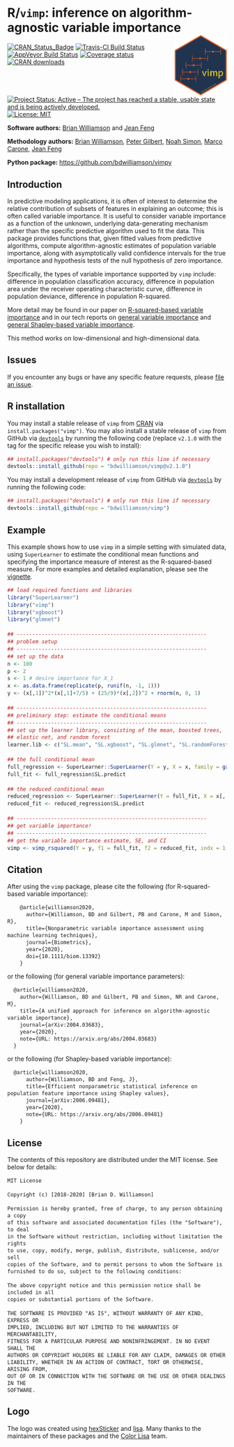# R/`vimp`: inference on algorithm-agnostic variable importance <img src="man/figures/logo.png" align="right" width="120px"/>

[![CRAN_Status_Badge](http://www.r-pkg.org/badges/version/vimp)](https://cran.r-project.org/package=vimp)
[![Travis-CI Build Status](https://travis-ci.org/bdwilliamson/vimp.svg?branch=master)](https://travis-ci.org/bdwilliamson/vimp)
[![AppVeyor Build Status](https://ci.appveyor.com/api/projects/status/github/bdwilliamson/vimp?branch=master&svg=true)](https://ci.appveyor.com/project/bdwilliamson/vimp)
[![Coverage status](https://codecov.io/gh/bdwilliamson/vimp/branch/master/graph/badge.svg)](https://codecov.io/github/bdwilliamson/vimp?branch=master)
[![CRAN downloads](https://cranlogs.r-pkg.org/badges/vimp)](https://CRAN.R-project.org/package=vimp)
[![Project Status: Active – The project has reached a stable, usable state and is being actively developed.](http://www.repostatus.org/badges/latest/active.svg)](http://www.repostatus.org/#active)
[![License: MIT](https://img.shields.io/badge/License-MIT-yellow.svg)](https://opensource.org/licenses/MIT)

**Software authors:** [Brian Williamson](https://bdwilliamson.github.io/) and [Jean Feng](https://jeanfeng.com/)

**Methodology authors:** [Brian Williamson](https://bdwilliamson.github.io/), [Peter Gilbert](https://www.fredhutch.org/en/faculty-lab-directory/gilbert-peter.html), [Noah Simon](http://faculty.washington.edu/nrsimon/), [Marco Carone](http://faculty.washington.edu/mcarone/about.html), [Jean Feng](https://jeanfeng.com/)

**Python package:** https://github.com/bdwilliamson/vimpy

## Introduction

In predictive modeling applications, it is often of interest to determine the relative contribution of subsets of features in explaining an outcome; this is often called variable importance. It is useful to consider variable importance as a function of the unknown, underlying data-generating mechanism rather than the specific predictive algorithm used to fit the data. This package provides functions that, given fitted values from predictive algorithms, compute algorithm-agnostic estimates of population variable importance, along with asymptotically valid confidence intervals for the true importance and hypothesis tests of the null hypothesis of zero importance.

Specifically, the types of variable importance supported by `vimp` include: difference in population classification accuracy, difference in population area under the receiver operating characteristic curve, difference in population deviance, difference in population R-squared.

More detail may be found in our paper on [R-squared-based variable importance](https://doi.org/10.1111/biom.13392) and in our tech reports on [general variable importance](https://arxiv.org/abs/2004.03683) and [general Shapley-based variable importance](https://arxiv.org/abs/2006.09481).

This method works on low-dimensional and high-dimensional data.

## Issues

If you encounter any bugs or have any specific feature requests, please [file an issue](https://github.com/bdwilliamson/vimp/issues).

## R installation

You may install a stable release of `vimp` from [CRAN](https://cran.r-project.org/web/packages/vimp/index.html) via `install.packages("vimp")`. You may also install a stable release of `vimp` from GitHub via [`devtools`](https://www.rstudio.com/products/rpackages/devtools/) by running the following code (replace `v2.1.0` with the tag for the specific release you wish to install):

```r
## install.packages("devtools") # only run this line if necessary
devtools::install_github(repo = "bdwilliamson/vimp@v2.1.0")
```

You may install a development release of `vimp` from GitHub via [`devtools`](https://www.rstudio.com/products/rpackages/devtools/) by running the following code:

```r
## install.packages("devtools") # only run this line if necessary
devtools::install_github(repo = "bdwilliamson/vimp")
```

## Example

This example shows how to use `vimp` in a simple setting with simulated data, using `SuperLearner` to estimate the conditional mean functions and specifying the importance measure of interest as the R-squared-based measure. For more examples and detailed explanation, please see the [vignette](https://bdwilliamson.github.io/vimp/introduction_to_vimp.html).

```r
## load required functions and libraries
library("SuperLearner")
library("vimp")
library("xgboost")
library("glmnet")

## -------------------------------------------------------------
## problem setup
## -------------------------------------------------------------
## set up the data
n <- 100
p <- 2
s <- 1 # desire importance for X_1
x <- as.data.frame(replicate(p, runif(n, -1, 1)))
y <- (x[,1])^2*(x[,1]+7/5) + (25/9)*(x[,2])^2 + rnorm(n, 0, 1)

## -------------------------------------------------------------
## preliminary step: estimate the conditional means
## -------------------------------------------------------------
## set up the learner library, consisting of the mean, boosted trees,
## elastic net, and random forest
learner.lib <- c("SL.mean", "SL.xgboost", "SL.glmnet", "SL.randomForest")

## the full conditional mean
full_regression <- SuperLearner::SuperLearner(Y = y, X = x, family = gaussian(), SL.library = learner.lib)
full_fit <- full_regression$SL.predict

## the reduced conditional mean
reduced_regression <- SuperLearner::SuperLearner(Y = full_fit, X = x[, -s, drop = FALSE], family = gaussian(), SL.library = learner.lib)
reduced_fit <- reduced_regression$SL.predict

## -------------------------------------------------------------
## get variable importance!
## -------------------------------------------------------------
## get the variable importance estimate, SE, and CI
vimp <- vimp_rsquared(Y = y, f1 = full_fit, f2 = reduced_fit, indx = 1, run_regression = FALSE)
```

## Citation

After using the `vimp` package, please cite the following (for R-squared-based variable importance):

```
    @article{williamson2020,
      author={Williamson, BD and Gilbert, PB and Carone, M and Simon, R},
      title={Nonparametric variable importance assessment using machine learning techniques},
      journal={Biometrics},
      year={2020},
      doi={10.1111/biom.13392}
    }
```

or the following (for general variable importance parameters):

```
  @article{williamson2020,
    author={Williamson, BD and Gilbert, PB and Simon, NR and Carone, M},
    title={A unified approach for inference on algorithm-agnostic variable importance},
    journal={arXiv:2004.03683},
    year={2020},
    note={URL: https://arxiv.org/abs/2004.03683}
  }
```

or the following (for Shapley-based variable importance):

```
  @article{williamson2020,
      author={Williamson, BD and Feng, J},
      title={Efficient nonparametric statistical inference on population feature importance using Shapley values},
      journal={arXiv:2006.09481},
      year={2020},
      note={URL: https://arxiv.org/abs/2006.09481}
    }
```

## License

The contents of this repository are distributed under the MIT license. See below for details:

```
MIT License

Copyright (c) [2018-2020] [Brian D. Williamson]

Permission is hereby granted, free of charge, to any person obtaining a copy
of this software and associated documentation files (the "Software"), to deal
in the Software without restriction, including without limitation the rights
to use, copy, modify, merge, publish, distribute, sublicense, and/or sell
copies of the Software, and to permit persons to whom the Software is
furnished to do so, subject to the following conditions:

The above copyright notice and this permission notice shall be included in all
copies or substantial portions of the Software.

THE SOFTWARE IS PROVIDED "AS IS", WITHOUT WARRANTY OF ANY KIND, EXPRESS OR
IMPLIED, INCLUDING BUT NOT LIMITED TO THE WARRANTIES OF MERCHANTABILITY,
FITNESS FOR A PARTICULAR PURPOSE AND NONINFRINGEMENT. IN NO EVENT SHALL THE
AUTHORS OR COPYRIGHT HOLDERS BE LIABLE FOR ANY CLAIM, DAMAGES OR OTHER
LIABILITY, WHETHER IN AN ACTION OF CONTRACT, TORT OR OTHERWISE, ARISING FROM,
OUT OF OR IN CONNECTION WITH THE SOFTWARE OR THE USE OR OTHER DEALINGS IN THE
SOFTWARE.
```

## Logo

The logo was created using [hexSticker](https://github.com/GuangchuangYu/hexSticker) and [lisa](https://github.com/tyluRp/lisa). Many thanks to the maintainers of these packages and the [Color Lisa](http://colorlisa.com/) team.
